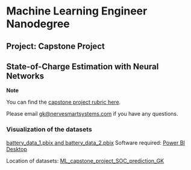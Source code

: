 # Machine Learning Engineer Nanodegree
## Project: Capstone Project
## State-of-Charge Estimation with Neural Networks

**Note** 

You can find the [capstone project rubric here](https://review.udacity.com/#!/rubrics/108/view).

Please email [gk@nervesmartsystems.com](mailto:gk@nervesmartsystems.com) if you have any questions.

### Visualization of the datasets
[battery_data_1.pbix and battery_data_2.pbix](https://drive.google.com/drive/folders/111zed43osDhVLx4zoIfGNlNwxE0hN6G4?usp=sharing)
Software required: [Power BI Desktop](https://powerbi.microsoft.com/en-us/desktop/)

Location of datasets: [ML_capstone_project_SOC_prediction_GK](https://github.com/gergosnoo/ML_capstone_project_SOC_prediction_GK)
